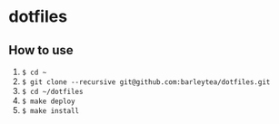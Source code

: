 # dotfiles

## How to use

1. `$ cd ~`
1. `$ git clone --recursive git@github.com:barleytea/dotfiles.git`
1. `$ cd ~/dotfiles`
1. `$ make deploy`
1. `$ make install`
